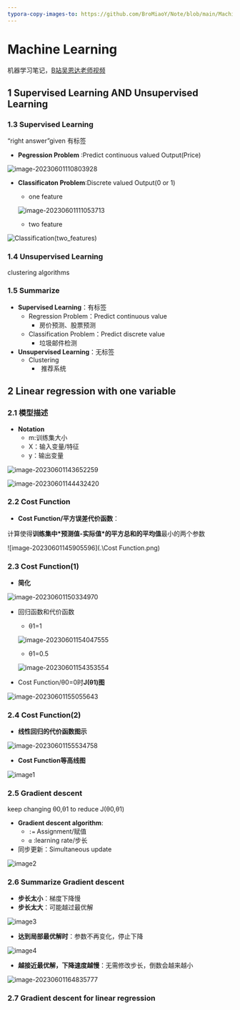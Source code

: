 ```yaml
---
typora-copy-images-to: https://github.com/BroMiaoY/Note/blob/main/MachineLearning/MachineLearning/
---
```


# Machine Learning

机器学习笔记，[B站吴恩达老师视频](https://www.bilibili.com/video/BV164411S78V/?spm_id_from=333.999.0.0)



## 1 Supervised Learning AND Unsupervised Learning

### 1.3 Supervised Learning

“right answer”given 有标签

- **Pegression Problem** :Predict continuous valued Output(Price)

![image-20230601110803928](.\Pegression(house_price_predict).png)

- **Classificaton Problem**:Discrete valued Output(0 or 1)

  - one feature

  ![image-20230601111053713](.\Classification(one_feature).png)

  - two feature

![Classification(two_features)](.\Classification(two_features).png)

### 1.4 Unsupervised Learning

clustering algorithms

### 1.5 Summarize

- **Supervised Learning**：有标签
  - Regression Problem：Predict continuous value
    - 房价预测、股票预测
  - Classification Problem：Predict discrete value
    - 垃圾邮件检测
- **Unsupervised Learning**：无标签
  - Clustering
    - ​	推荐系统



## 2 Linear regression with one variable

### 2.1 模型描述

- **Notation**
  - m:训练集大小
  - X：输入变量/特征
  - y：输出变量

![image-20230601143652259](.\2.1Notation.png)

![image-20230601144432420](.\2.1linear_regression.png)

### 2.2 Cost Function

- **Cost Function/平方误差代价函数**：

计算使得**训练集中\*预测值-实际值\*的平方总和的平均值**最小的两个参数

![image-20230601145905596](.\Cost Function.png)

### 2.3 Cost Function(1)

- **简化**

![image-20230601150334970](.\2.3CostFunction简化.png)

- 回归函数和代价函数

  - θ1=1

  ![image-20230601154047555](.\2.3斜率为0.png)

  - θ1=0.5

  ![image-20230601154353554](.\2.3参数为0.5.png)

  

- Cost Function/θ0=0时**J(θ1)图**

![image-20230601155055643](.\2.3CostFunction绘制.png)



### 2.4 Cost Function(2)

- **线性回归的代价函数图示**

![image-20230601155534758](.\image-20230601155534758-1685606140482-9.png)

- **Cost Function等高线图**

![image1](.\image-20230601160020658-1685606422352-11.png)

### 2.5 Gradient descent

keep changing  θ0,θ1 to reduce J(θ0,θ1)

- **Gradient descent algorithm**:
  - `:=` Assignment/赋值
  - `α` :learning rate/步长
- 同步更新：Simultaneous update

![image2](.\image-20230601163137576-1685608299690-13.png)

### 2.6 Summarize Gradient descent

- **步长太小**：梯度下降慢
- **步长太大**：可能越过最优解

![image3](.\image-20230601164139917-1685608900772-15.png)

- **达到局部最优解时**：参数不再变化，停止下降

![image4](.\image-20230601164422475-1685609064073-17.png)

- **越接近最优解，下降速度越慢**：无需修改步长，倒数会越来越小

![image-20230601164835777](.\image-20230601164835777-1685609317620-19.png)

### 2.7 Gradient descent for linear regression
